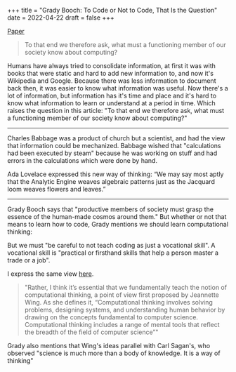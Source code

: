 +++
title = "Grady Booch: To Code or Not to Code, That Is the Question"
date = 2022-04-22
draft = false
+++

[Paper](https://www.computer.org/publications/tech-news/on-computing/to-code-or-not-to-code-that-Is-the-question)
> To that end we therefore ask, what must a functioning member of our society know about computing?

Humans have always tried to consolidate information, at first it was with books that were static and hard to add new information to, and now it's Wikipedia and Google. Because there was less information to document back then, it was easier to know what information was useful. Now there's a lot of information, but information has it's time and place and it's hard to know what information to learn or understand at a period in time. Which raises the question in this article: "To that end we therefore ask, what must a functioning member of our society know about computing?"

--- 

Charles Babbage was a product of church but a scientist, and had the view that information could be mechanized. Babbage wished that "calculations had been executed by steam" because he was working on stuff and had errors in the calculations which were done by hand.

Ada Lovelace expressed this new way of thinking: “We may say most aptly that the Analytic Engine weaves algebraic patterns just as the Jacquard loom weaves flowers and leaves.”

---
Grady Booch says that "productive members of society must grasp the essence of the human-made cosmos around them." But whether or not that means to learn how to code, Grady mentions we should learn computational thinking: 

But we must "be careful to not teach coding as just a vocational skill". A vocational skill is "practical or firsthand skills that help a person master a trade or a job".

I express the same view [here](@/blog/compsci/cs-edu.md).

> "Rather, I think it’s essential that we fundamentally teach the notion of computational thinking, a point of view first proposed by Jeannette Wing. As she defines it, “Computational thinking involves solving problems, designing systems, and understanding human behavior by drawing on the concepts fundamental to computer science. Computational thinking includes a range of mental tools that reflect the breadth of the field of computer science”"

Grady also mentions that Wing's ideas parallel with Carl Sagan's, who observed "science is much more than a body of knowledge. It is a way of thinking"
